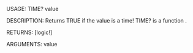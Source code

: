 USAGE:
     TIME? value 

DESCRIPTION:
     Returns TRUE if the value is a time!
     TIME? is a function .

RETURNS: [logic!]

ARGUMENTS:
    value
